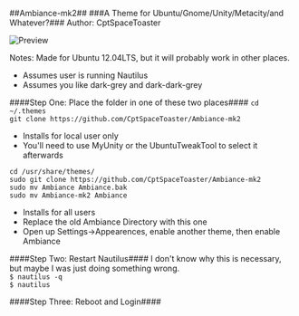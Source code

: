 ##Ambiance-mk2##
###A Theme for Ubuntu/Gnome/Unity/Metacity/and Whatever?###
Author: CptSpaceToaster

![Preview](http://i.imgur.com/HaNtEJV.jpg "Logo")

Notes: Made for Ubuntu 12.04LTS, but it will probably work in other places.
- Assumes user is running Nautilus
- Assumes you like dark-grey and dark-dark-grey

####Step One: Place the folder in one of these two places####
`cd ~/.themes`  
`git clone https://github.com/CptSpaceToaster/Ambiance-mk2`
- Installs for local user only
- You'll need to use MyUnity or the UbuntuTweakTool to select it afterwards

`cd /usr/share/themes/`  
`sudo git clone https://github.com/CptSpaceToaster/Ambiance-mk2`  
`sudo mv Ambiance Ambiance.bak`  
`sudo mv Ambiance-mk2 Ambiance`
- Installs for all users
- Replace the old Ambiance Directory with this one
- Open up Settings->Appearences, enable another theme, then enable Ambiance

####Step Two: Restart Nautilus####
I don't know why this is necessary, but maybe I was just doing something wrong.  
`$ nautilus -q`  
`$ nautilus`

####Step Three: Reboot and Login####
